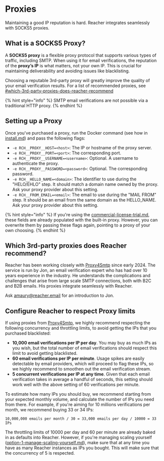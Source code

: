 # Proxies

Maintaining a good IP reputation is hard. Reacher integrates seamlessly with SOCKS5 proxies.

## What is a SOCKS5 Proxy?

A **SOCKS5 proxy** is a flexible proxy protocol that supports various types of traffic, including SMTP. When using it for email verifications, the reputation of the **proxy’s IP** is what matters, not your own IP. This is crucial for maintaining deliverability and avoiding issues like blacklisting.

Choosing a reputable 3rd-party proxy will greatly improve the quality of your email verification results. For a list of recommended proxies, see [#which-3rd-party-proxies-does-reacher-recommend](proxies.md#which-3rd-party-proxies-does-reacher-recommend "mention")

{% hint style="info" %}
SMTP email verifications are not possible via a traditional HTTP proxy.
{% endhint %}

## Setting up a Proxy

Once you've purchased a proxy, run the Docker command (see how in [install.md](install.md "mention")) and pass the following flags:

* `-e RCH__PROXY__HOST=<host>`: The IP or hostname of the proxy server.
* `-e RCH__PROXY__PORT=<port>`: The corresponding port.
* `-e RCH__PROXY__USERNAME=<username>`: Optional. A username to authenticate the proxy.
* `-e RCH__PROXY__PASSWORD=<password>`: Optional. The corresponding password.
* `-e RCH__HELLO_NAME=<domain>`: The identifier to use during the "HELO/EHLO" step. It should match a domain name owned by the proxy. Ask your proxy provider about this setting.
* `-e RCH__FROM_EMAIL=<email>`: The email to use during the "MAIL FROM" step. It should be an email from the same domain as the HELLO\_NAME. Ask your proxy provider about this setting.

{% hint style="info" %}
If you're using the [commercial-license-trial.md](licensing/commercial-license-trial.md "mention"), these fields are already populated with the built-in proxy. However, you can overwrite them by passing these flags again, pointing to a proxy of your own choosing.
{% endhint %}

## Which 3rd-party proxies does Reacher recommend?

Reacher has been working closely with [Proxy4Smtp](https://www.proxy4smtp.com) since early 2024. The service is run by Jon, an email verification expert who has had over 10 years experience in the industry. He understands the complications and challenges that arise from large scale SMTP connections, both with B2C and B2B emails. His proxies integrate seamlessly with Reacher.

Ask [amaury@reacher.email](https://app.gitbook.com/u/F1LnsqPFtfUEGlcILLswbbp5cgk2 "mention") for an introduction to Jon.

## Configure Reacher to respect Proxy limits

If using proxies from [Proxy4Smtp](https://www.proxy4smtp.com/), we highly recommend respecting the following concurrency and throttling limits, to avoid getting the IPs that you purchased blacklisted:

* **10,000 email verifications per IP per day**. You may buy as much IPs as you wish, but the total number of email verifications should respect this limit to avoid getting blacklisted.
* **60 email verifications per IP per minute**. Usage spikes are easily detectable by email providers, which will proceed to flag these IPs, so we highly recommend to smoothen out the email verification stream.
* **5 concurrent verifications per IP at any time**. Given that each email verification takes in average a handful of seconds, this setting should work well with the above setting of 60 verifications per minute.

To estimate how many IPs you should buy, we recommend starting from your expected monthly volume, and calculate the number of IPs you need from there. For example, if you're aiming for 10 millions verifications per month, we recommend buying 33 or 34 IPs:

```
10,000,000 emails per month / 30 = 33,000 emails per day / 10000 = 33 IPs
```

The throttling limits of 10000 per day and 60 per minute are already baked in as defaults into Reacher. However, if you're managing scaling yourself ([option-1-manage-scaling-yourself.md](scaling-for-production/option-1-manage-scaling-yourself.md "mention")), make sure that at any time you have as many Reacher instances as IPs you bought. This will make sure that the concurrency of 5 is respected.
